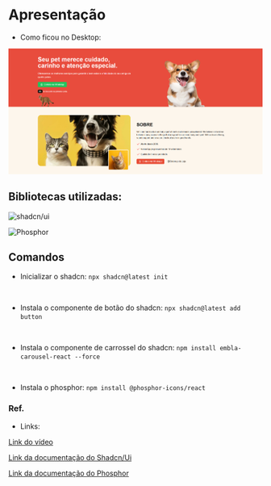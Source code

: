 # Apresentação

* Como ficou no Desktop:
<img src="./screens/Desktop.png"/>


## Bibliotecas utilizadas:

![shadcn/ui](https://img.shields.io/badge/shadcn/ui-Componentes%20React-blueviolet?style=flat-square&logo=shadcn/ui)


![Phosphor](https://img.shields.io/badge/Phosphor-Biblioteca%20de%20Icones-blue?style=flat-square&logo=phosphoricons)

## Comandos

* Inicializar o shadcn: `npx shadcn@latest init`
<br>

* Instala o componente de botão do shadcn: `npx shadcn@latest add button`
<br>

* Instala o componente de carrossel do shadcn: `npm install embla-carousel-react --force`
<br>

* Instala o phosphor: `npm install @phosphor-icons/react`

### Ref.

* Links:
  
[Link do vídeo](https://www.youtube.com/watch?v=5tpX4iTdg5A)

[Link da documentação do Shadcn/Ui](https://ui.shadcn.com/docs)

[Link da documentação do Phosphor](https://phosphoricons.com/)

